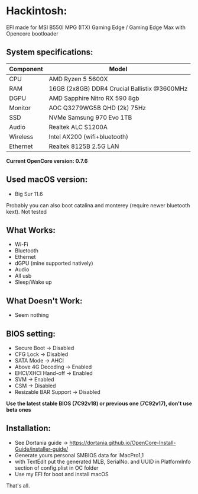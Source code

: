 # Hackintosh:
EFI made for MSI B550I MPG (ITX) Gaming Edge / Gaming Edge Max with Opencore bootloader

## System specifications:
| **Component** | **Model** |
| ------------- | --------- |
| CPU | AMD Ryzen 5 5600X |
| RAM | 16GB (2x8GB) DDR4 Crucial Ballistix @3600MHz |
| DGPU | AMD Sapphire Nitro RX 590 8gb |
| Monitor | AOC Q3279WG5B QHD (2k) 75Hz |
| SSD | NVMe Samsung 970 Evo 1TB |
| Audio | Realtek ALC S1200A |
| Wireless | Intel AX200 (wifi+bluetooth) |
| Ethernet | Realtek 8125B 2.5G LAN |

**Current OpenCore version: 0.7.6**

## Used macOS version:
 - Big Sur 11.6

Probably you can also boot catalina and monterey (require newer bluetooth kext). Not tested

## What Works:
 - Wi-Fi
 - Bluetooth
 - Ethernet
 - dGPU (mine supported natively)
 - Audio
 - All usb
 - Sleep/Wake up

## What Doesn't Work:
 - Seem nothing

## BIOS setting:
 - Secure Boot           -> Disabled
 - CFG Lock              -> Disabled
 - SATA Mode             -> AHCI
 - Above 4G Decoding     -> Enabled 
 - EHCI/XHCI Hand-off    -> Enabled
 - SVM                   -> Enabled
 - CSM                   -> Disabled
 - Resizable BAR Support -> Disabled

**Use the latest stable BIOS (7C92v18) or previous one (7C92v17), don't use beta ones**
 		
## Installation:
 - See Dortania guide -> https://dortania.github.io/OpenCore-Install-Guide/installer-guide/
 - Generate yours personal SMBIOS data for iMacPro1,1
 - with TextEdit put the generated MLB, SerialNo. and UUID in PlatformInfo section of config.plist in OC folder
 - Use my EFI for boot and install macOS

That's all.
